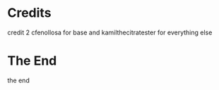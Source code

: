 # Credits

credit 2 cfenollosa for base
and kamilthecitratester for everything else

# The End
the end
